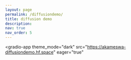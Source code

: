 ```yaml
---
layout: page
permalink: /diffusiondemo/
title: diffusion demo
description: 
nav: true
nav_order: 5
---
```

<script
	type="module"
	src="https://gradio.s3-us-west-2.amazonaws.com/4.26.0/gradio.js"
></script>

<gradio-app 
    theme_mode="dark"
    src="https://akameswa-diffusiondemo.hf.space"
    eager="true"
></gradio-app>


